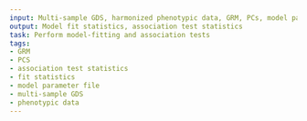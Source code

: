 ```yaml
---
input: Multi-sample GDS, harmonized phenotypic data, GRM, PCs, model parameter file
output: Model fit statistics, association test statistics
task: Perform model-fitting and association tests
tags:
- GRM
- PCS
- association test statistics
- fit statistics
- model parameter file
- multi-sample GDS
- phenotypic data
---
```

